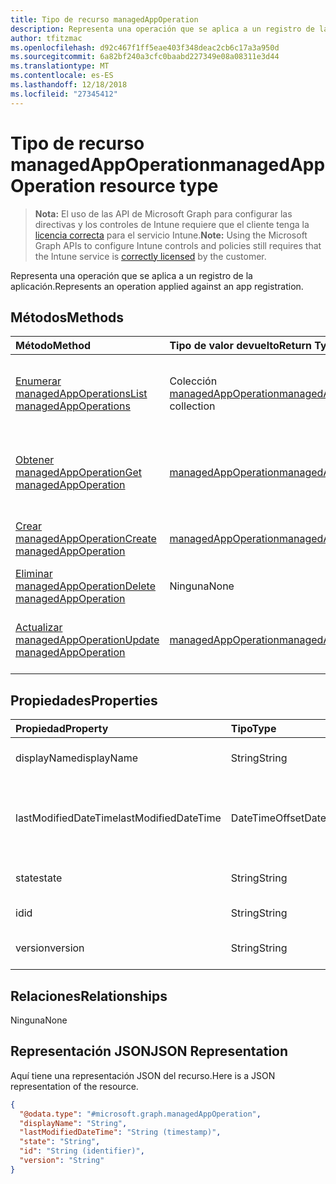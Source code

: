```yaml
---
title: Tipo de recurso managedAppOperation
description: Representa una operación que se aplica a un registro de la aplicación.
author: tfitzmac
ms.openlocfilehash: d92c467f1ff5eae403f348deac2cb6c17a3a950d
ms.sourcegitcommit: 6a82bf240a3cfc0baabd227349e08a08311e3d44
ms.translationtype: MT
ms.contentlocale: es-ES
ms.lasthandoff: 12/18/2018
ms.locfileid: "27345412"
---
```

# <a name="managedappoperation-resource-type"></a><span data-ttu-id="8d8fe-103">Tipo de recurso managedAppOperation</span><span class="sxs-lookup"><span data-stu-id="8d8fe-103">managedAppOperation resource type</span></span>

> <span data-ttu-id="8d8fe-104">**Nota:** El uso de las API de Microsoft Graph para configurar las directivas y los controles de Intune requiere que el cliente tenga la [licencia correcta](https://go.microsoft.com/fwlink/?linkid=839381) para el servicio Intune.</span><span class="sxs-lookup"><span data-stu-id="8d8fe-104">**Note:** Using the Microsoft Graph APIs to configure Intune controls and policies still requires that the Intune service is [correctly licensed](https://go.microsoft.com/fwlink/?linkid=839381) by the customer.</span></span>

<span data-ttu-id="8d8fe-105">Representa una operación que se aplica a un registro de la aplicación.</span><span class="sxs-lookup"><span data-stu-id="8d8fe-105">Represents an operation applied against an app registration.</span></span>
## <a name="methods"></a><span data-ttu-id="8d8fe-106">Métodos</span><span class="sxs-lookup"><span data-stu-id="8d8fe-106">Methods</span></span>
|<span data-ttu-id="8d8fe-107">Método</span><span class="sxs-lookup"><span data-stu-id="8d8fe-107">Method</span></span>|<span data-ttu-id="8d8fe-108">Tipo de valor devuelto</span><span class="sxs-lookup"><span data-stu-id="8d8fe-108">Return Type</span></span>|<span data-ttu-id="8d8fe-109">Descripción</span><span class="sxs-lookup"><span data-stu-id="8d8fe-109">Description</span></span>|
|:---|:---|:---|
|[<span data-ttu-id="8d8fe-110">Enumerar managedAppOperations</span><span class="sxs-lookup"><span data-stu-id="8d8fe-110">List managedAppOperations</span></span>](../api/intune-mam-managedappoperation-list.md)|<span data-ttu-id="8d8fe-111">Colección [managedAppOperation](../resources/intune-mam-managedappoperation.md)</span><span class="sxs-lookup"><span data-stu-id="8d8fe-111">[managedAppOperation](../resources/intune-mam-managedappoperation.md) collection</span></span>|<span data-ttu-id="8d8fe-112">Enumere las propiedades y las relaciones de los objetos [managedAppOperation](../resources/intune-mam-managedappoperation.md).</span><span class="sxs-lookup"><span data-stu-id="8d8fe-112">List properties and relationships of the [managedAppOperation](../resources/intune-mam-managedappoperation.md) objects.</span></span>|
|[<span data-ttu-id="8d8fe-113">Obtener managedAppOperation</span><span class="sxs-lookup"><span data-stu-id="8d8fe-113">Get managedAppOperation</span></span>](../api/intune-mam-managedappoperation-get.md)|[<span data-ttu-id="8d8fe-114">managedAppOperation</span><span class="sxs-lookup"><span data-stu-id="8d8fe-114">managedAppOperation</span></span>](../resources/intune-mam-managedappoperation.md)|<span data-ttu-id="8d8fe-115">Lea las propiedades y las relaciones del objeto [managedAppOperation](../resources/intune-mam-managedappoperation.md).</span><span class="sxs-lookup"><span data-stu-id="8d8fe-115">Read properties and relationships of the [managedAppOperation](../resources/intune-mam-managedappoperation.md) object.</span></span>|
|[<span data-ttu-id="8d8fe-116">Crear managedAppOperation</span><span class="sxs-lookup"><span data-stu-id="8d8fe-116">Create managedAppOperation</span></span>](../api/intune-mam-managedappoperation-create.md)|[<span data-ttu-id="8d8fe-117">managedAppOperation</span><span class="sxs-lookup"><span data-stu-id="8d8fe-117">managedAppOperation</span></span>](../resources/intune-mam-managedappoperation.md)|<span data-ttu-id="8d8fe-118">Cree un objeto [managedAppOperation](../resources/intune-mam-managedappoperation.md).</span><span class="sxs-lookup"><span data-stu-id="8d8fe-118">Create a new [managedAppOperation](../resources/intune-mam-managedappoperation.md) object.</span></span>|
|[<span data-ttu-id="8d8fe-119">Eliminar managedAppOperation</span><span class="sxs-lookup"><span data-stu-id="8d8fe-119">Delete managedAppOperation</span></span>](../api/intune-mam-managedappoperation-delete.md)|<span data-ttu-id="8d8fe-120">Ninguna</span><span class="sxs-lookup"><span data-stu-id="8d8fe-120">None</span></span>|<span data-ttu-id="8d8fe-121">Elimina un [managedAppOperation](../resources/intune-mam-managedappoperation.md).</span><span class="sxs-lookup"><span data-stu-id="8d8fe-121">Deletes a [managedAppOperation](../resources/intune-mam-managedappoperation.md).</span></span>|
|[<span data-ttu-id="8d8fe-122">Actualizar managedAppOperation</span><span class="sxs-lookup"><span data-stu-id="8d8fe-122">Update managedAppOperation</span></span>](../api/intune-mam-managedappoperation-update.md)|[<span data-ttu-id="8d8fe-123">managedAppOperation</span><span class="sxs-lookup"><span data-stu-id="8d8fe-123">managedAppOperation</span></span>](../resources/intune-mam-managedappoperation.md)|<span data-ttu-id="8d8fe-124">Actualice las propiedades de un objeto [managedAppOperation](../resources/intune-mam-managedappoperation.md).</span><span class="sxs-lookup"><span data-stu-id="8d8fe-124">Update the properties of a [managedAppOperation](../resources/intune-mam-managedappoperation.md) object.</span></span>|

## <a name="properties"></a><span data-ttu-id="8d8fe-125">Propiedades</span><span class="sxs-lookup"><span data-stu-id="8d8fe-125">Properties</span></span>
|<span data-ttu-id="8d8fe-126">Propiedad</span><span class="sxs-lookup"><span data-stu-id="8d8fe-126">Property</span></span>|<span data-ttu-id="8d8fe-127">Tipo</span><span class="sxs-lookup"><span data-stu-id="8d8fe-127">Type</span></span>|<span data-ttu-id="8d8fe-128">Descripción</span><span class="sxs-lookup"><span data-stu-id="8d8fe-128">Description</span></span>|
|:---|:---|:---|
|<span data-ttu-id="8d8fe-129">displayName</span><span class="sxs-lookup"><span data-stu-id="8d8fe-129">displayName</span></span>|<span data-ttu-id="8d8fe-130">String</span><span class="sxs-lookup"><span data-stu-id="8d8fe-130">String</span></span>|<span data-ttu-id="8d8fe-131">El nombre de la operación.</span><span class="sxs-lookup"><span data-stu-id="8d8fe-131">The operation name.</span></span>|
|<span data-ttu-id="8d8fe-132">lastModifiedDateTime</span><span class="sxs-lookup"><span data-stu-id="8d8fe-132">lastModifiedDateTime</span></span>|<span data-ttu-id="8d8fe-133">DateTimeOffset</span><span class="sxs-lookup"><span data-stu-id="8d8fe-133">DateTimeOffset</span></span>|<span data-ttu-id="8d8fe-134">La última vez que se modificó el funcionamiento de la aplicación.</span><span class="sxs-lookup"><span data-stu-id="8d8fe-134">The last time the app operation was modified.</span></span>|
|<span data-ttu-id="8d8fe-135">state</span><span class="sxs-lookup"><span data-stu-id="8d8fe-135">state</span></span>|<span data-ttu-id="8d8fe-136">String</span><span class="sxs-lookup"><span data-stu-id="8d8fe-136">String</span></span>|<span data-ttu-id="8d8fe-137">El estado actual de la operación</span><span class="sxs-lookup"><span data-stu-id="8d8fe-137">The current state of the operation</span></span>|
|<span data-ttu-id="8d8fe-138">id</span><span class="sxs-lookup"><span data-stu-id="8d8fe-138">id</span></span>|<span data-ttu-id="8d8fe-139">String</span><span class="sxs-lookup"><span data-stu-id="8d8fe-139">String</span></span>|<span data-ttu-id="8d8fe-140">Clave de la entidad.</span><span class="sxs-lookup"><span data-stu-id="8d8fe-140">Key of the entity.</span></span>|
|<span data-ttu-id="8d8fe-141">version</span><span class="sxs-lookup"><span data-stu-id="8d8fe-141">version</span></span>|<span data-ttu-id="8d8fe-142">String</span><span class="sxs-lookup"><span data-stu-id="8d8fe-142">String</span></span>|<span data-ttu-id="8d8fe-143">Versión de la entidad.</span><span class="sxs-lookup"><span data-stu-id="8d8fe-143">Version of the entity.</span></span>|

## <a name="relationships"></a><span data-ttu-id="8d8fe-144">Relaciones</span><span class="sxs-lookup"><span data-stu-id="8d8fe-144">Relationships</span></span>
<span data-ttu-id="8d8fe-145">Ninguna</span><span class="sxs-lookup"><span data-stu-id="8d8fe-145">None</span></span>
## <a name="json-representation"></a><span data-ttu-id="8d8fe-146">Representación JSON</span><span class="sxs-lookup"><span data-stu-id="8d8fe-146">JSON Representation</span></span>
<span data-ttu-id="8d8fe-147">Aquí tiene una representación JSON del recurso.</span><span class="sxs-lookup"><span data-stu-id="8d8fe-147">Here is a JSON representation of the resource.</span></span>
<!-- {
  "blockType": "resource",
  "keyProperty": "id",
  "@odata.type": "microsoft.graph.managedAppOperation"
}
-->
``` json
{
  "@odata.type": "#microsoft.graph.managedAppOperation",
  "displayName": "String",
  "lastModifiedDateTime": "String (timestamp)",
  "state": "String",
  "id": "String (identifier)",
  "version": "String"
}
```



